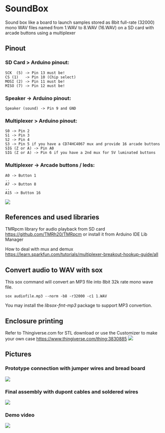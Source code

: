 # SoundBox
Sound box like a board to launch samples stored as 8bit full-rate (32000) mono WAV files named from 1.WAV to 8.WAV (16.WAV) on a SD card with arcade buttons using a multiplexer
## Pinout
### SD Card > Arduino pinout:
```
SCK  (5) -> Pin 13 must be!
CS (1)   -> Pin 10 (Chip select)
MOSI (2) -> Pin 11 must be!
MISO (7) -> Pin 12 must be!
```
### Speaker -> Arduino pinout:
```
Speaker (sound) -> Pin 9 and GND
```
### Multiplexer > Arduino pinout:
```
S0 -> Pin 2
S1 -> Pin 3
S2 -> Pin 4
S3 -> Pin 5 if you have a CD74HC4067 mux and provide 16 arcade buttons
SIG (Z or A) -> Pin A0
SIG (Z or A) -> Pin 6 if you have a 2nd mux for 5V luminated buttons
```
### Multiplexer -> Arcade buttons / leds:
```
A0 -> Button 1
..
A7 -> Button 8
..
A15 -> Button 16
```
![](https://github.com/rediculum/SoundBox/raw/master/SoundBox_fritzing.png)
## References and used libraries
TMRpcm library for audio playback from SD card
https://github.com/TMRh20/TMRpcm or install it from Arduino IDE Lib Manager

How to deal with mux and demux
https://learn.sparkfun.com/tutorials/multiplexer-breakout-hookup-guide/all

## Convert audio to WAV with sox
This sox command will convert an MP3 file into 8bit 32k rate mono wave file.
```
sox audiofile.mp3 --norm -b8 -r32000 -c1 1.WAV
```
You may install the *libsox-fmt-mp3* package to support MP3 convertion.

## Enclosure printing
Refer to Thingiverse.com for STL download or use the Customizer to make your own case
https://www.thingiverse.com/thing:3830885
![](https://github.com/rediculum/SoundBox/raw/master/images/SoundBox_lid_printing.jpg)

## Pictures
### Prototype connection with jumper wires and bread board
![](https://github.com/rediculum/SoundBox/raw/master/images/SoundBox_proto_breadboard.jpg)

### Final assembly with dupont cables and soldered wires
![](https://github.com/rediculum/SoundBox/raw/master/images/SoundBox_final_assemble.jpg)

### Demo video
[![](https://img.youtube.com/vi/nFHPtpK2-tA/0.jpg)](https://youtu.be/nFHPtpK2-tA)

